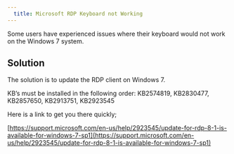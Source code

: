 ```yaml
---
  title: Microsoft RDP Keyboard not Working
---
```

Some users have experienced issues where their keyboard would not work on the Windows 7 system.

## Solution

The solution is to update the RDP client on Windows 7.  

KB’s must be installed in the following order: KB2574819, KB2830477, KB2857650, KB2913751, KB2923545  

Here is a link to get you there quickly;  

[https://support.microsoft.com/en-us/help/2923545/update-for-rdp-8-1-is-available-for-windows-7-sp1](https://support.microsoft.com/en-us/help/2923545/update-for-rdp-8-1-is-available-for-windows-7-sp1)
